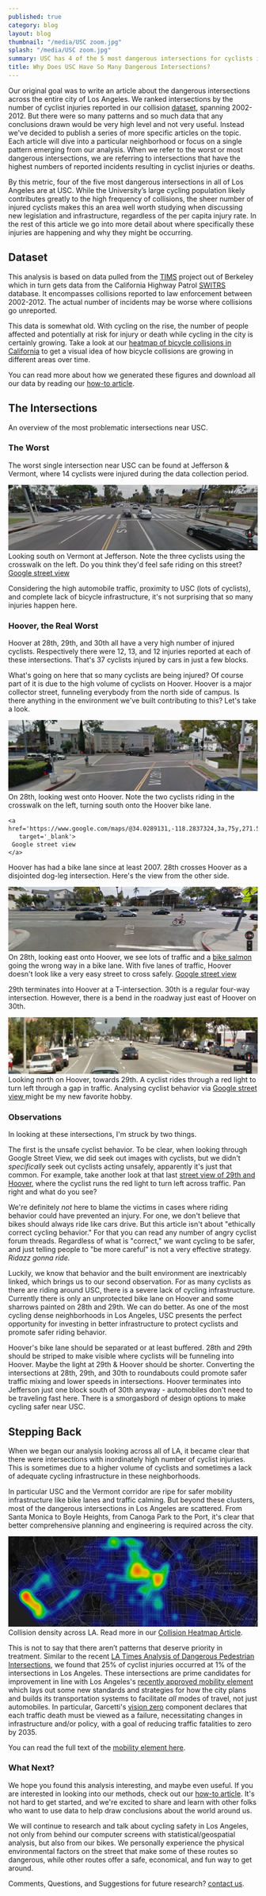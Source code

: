 ```yaml
---
published: true
category: blog
layout: blog
thumbnail: "/media/USC zoom.jpg"
splash: "/media/USC zoom.jpg"
summary: USC has 4 of the 5 most dangerous intersections for cyclists in Los Angeles.
title: Why Does USC Have So Many Dangerous Intersections?
---
```


Our original goal was to write an article about the dangerous
intersections across the entire city of Los Angeles. We ranked
intersections by the number of cyclist injuries reported in our
collision [dataset](#dataset), spanning 2002-2012. But there were so
many patterns and so much data that any conclusions drawn would be very
high level and not very useful. Instead we've decided to publish a
series of more specific articles on the topic. Each article will dive
into a particular neighborhood or focus on a single pattern emerging
from our analysis. When we refer to the worst or most dangerous
intersections, we are referring to intersections that have the highest
numbers of reported incidents resulting in cyclist injuries or deaths.

By this metric, four of the five most dangerous intersections in all of
Los Angeles are at USC. While the University’s large cycling population
likely contributes greatly to the high frequency of collisions, the
sheer number of injured cyclists makes this an area well worth studying
when discussing new legislation and infrastructure, regardless of the
per capita injury rate. In the rest of this article we go into more
detail about where specifically these injuries are happening and why
they might be occurring.

## Dataset <a name='dataset'></a>

This analysis is based on data pulled from the
[TIMS](http://tims.berkeley.edu/) project out of Berkeley which in turn gets
data from the California Highway Patrol
[SWITRS](http://iswitrs.chp.ca.gov/Reports/jsp/userLogin.jsp) database.  It
encompasses collisions reported to law enforcement between 2002-2012. The
actual number of incidents may be worse where collisions go unreported.

This data is somewhat old. With cycling on the rise, the number of
people affected and potentially at risk for injury or death while
cycling in the city is certainly growing. Take a look at our [heatmap of
bicycle collisions in California](/blog/2015/07/14/collision-heatmap) to get
a visual idea of how bicycle collisions are growing in different areas
over time.

You can read more about how we generated these figures and download all our
data by reading our [how-to article](/blog/2015/08/13/dangerous-intersections-how-to).

The Intersections
-----------------
<script src='https://api.tiles.mapbox.com/mapbox.js/v2.2.1/mapbox.js'></script>
<link href='https://api.tiles.mapbox.com/mapbox.js/v2.2.1/mapbox.css' rel='stylesheet' />
<script src='https://api.tiles.mapbox.com/mapbox.js/plugins/leaflet-heat/v0.1.3/leaflet-heat.js'></script>

<script src="/node_modules/Chart.js/Chart.js"></script>
<script src="/js/heat_map.js"></script>
<script src="/js/collision_timeline.js"></script>
<script src="/js/config.js"></script>
<script src="/js/usc_intersection_collisions_map.js"></script>

<div>
  <div class='fullscreen-article-image' id='map'>
  </div>
  <div class='article-caption'>
    An overview of the most problematic intersections near USC.
  </div>
</div>

<script>
  UscIntersectionCollisionsMap('map');
</script>

### The Worst

The worst single intersection near USC can be found at Jefferson & Vermont,
where 14 cyclists were injured during the data collection period.

<div>
  <img class='fullscreen-article-image'
       alt='Google Street View of Vermont and Jefferson showing high traffic and three cyclists crossing at the crosswalk' 
       src='/media/South on Vermont and Jefferson.jpg' />
  <div class='article-caption'>
    Looking south on Vermont at Jefferson. Note the three cyclists using the crosswalk on the left. Do you think they'd feel safe riding on this street?
    <a href='https://www.google.com/maps/@34.0257745,-118.2915272,3a,75y,174.18h,82.57t/data=!3m6!1e1!3m4!1s-qjkMVZNPwRjnbh-d4f_Yw!2e0!7i13312!8i6656!6m1!1e1'
       target='_blank'>
      Google street view
    </a>
  </div>
</div>

Considering the high automobile traffic, proximity to USC (lots of cyclists),
and complete lack of bicycle infrastructure, it's not surprising that so many
injuries happen here.

### Hoover, the Real Worst

Hoover at 28th, 29th, and 30th all have a very high number of injured cyclists.
Respectively there were 12, 13, and 12 injuries reported at each of these
intersections. That's 37 cyclists injured by cars in just a few blocks.

What's going on here that so many cyclists are being injured? Of course
part of it is due to the high volume of cyclists on Hoover. Hoover is a
major collector street, funneling everybody from the north side of
campus. Is there anything in the environment we've built contributing to
this? Let's take a look.

<div>
  <img class='fullscreen-article-image'
       alt='Google Street View of 28th and Hoover, a dog-legged intersection and two cyclists riding across a crosswalk'
       src='/media/West on 28th at Hoover.jpg' />
  <div class='article-caption'>
    On 28th, looking west onto Hoover. Note the two cyclists riding in the
    crosswalk on the left, turning south onto the Hoover bike lane.

    <a href='https://www.google.com/maps/@34.0289131,-118.2837324,3a,75y,271.55h,75.33t/data=!3m6!1e1!3m4!1scG6v_tnuqoFEJyOj3Vd5ZA!2e0!7i13312!8i6656'
       target='_blank'>
     Google street view
    </a>
  </div>
</div>

Hoover has had a bike lane since at least 2007. 28th crosses Hoover as
a disjointed dog-leg intersection. Here's the view from the other side.

<div>
  <img class='fullscreen-article-image'
       alt='Google Street View of Cyclist riding the wrong way on Hoover at 28th. Moderate traffic in the background.'
       src='/media/East on 28th at Hoover - Bike Salmon.jpg' />
  <div class='article-caption'>
    On 28th, looking east onto Hoover, we see lots of traffic and a <a href="http://www.streetsblog.net/2010/04/19/the-persistence-of-bike-salmon/">bike salmon</a> going the wrong way in a bike lane. With five lanes of traffic, Hoover doesn't look like a very easy street to cross safely.
    <a href='https://www.google.com/maps/@34.0293472,-118.2841343,3a,75y,91.01h,78.56t/data=!3m6!1e1!3m4!1slIGp3zoZ_tkuvSSadk8GPw!2e0!7i13312!8i6656!6m1!1e1'
       target='_blank'>
     Google street view
    </a>
  </div>
</div>

29th terminates into Hoover at a T-intersection. 30th is a regular four-way
intersection. However, there is a bend in the roadway just east of Hoover on
30th.

<div>
  <img class='fullscreen-article-image'
       alt='Google Street View of 28th and Hoover, a doglegged intersection and two cyclists riding across a crosswalk'
       src='/media/Hoover at 29th - Cyclist running red light in traffic.jpg' />
  <div class='article-caption'>
    Looking north on Hoover, towards 29th. A cyclist rides through a red light
    to turn left through a gap in traffic. Analysing cyclist behavior via
    <a href='https://www.google.com/maps/@34.0277429,-118.2839797,3a,15y,5.69h,84.24t/data=!3m6!1e1!3m4!1sc5H44ZS5_gclUekHUgVJZg!2e0!7i13312!8i6656'
       target='_blank'>
     Google street view
    </a>
    might be my new favorite hobby.
  </div>
</div>

### Observations

In looking at these intersections, I'm struck by two things.

The first is the unsafe cyclist behavior.  To be clear, when looking
through Google Street View, we did seek out images with cyclists, but we
didn't *specifically* seek out cyclists acting unsafely, apparently it's
just that common. For example, take another look at that last 
<a href='https://www.google.com/maps/@34.0277429,-118.2839797,3a,15y,5.69h,84.24t/data=!3m6!1e1!3m4!1sc5H44ZS5_gclUekHUgVJZg!2e0!7i13312!8i6656'
   target='_blank'>
  street view of 29th and Hoover</a>,
where the cyclist runs the red light to turn left across traffic.  Pan right
and what do you see?

We're definitely *not* here to blame the victims in cases where riding
behavior could have prevented an injury. For one, we don't believe that bikes
should always ride like cars drive. But this article isn't about "ethically
correct cycling behavior." For that you can read any number of angry cyclist
forum threads. Regardless of what is "correct," we want cycling to be safer,
and just telling people to "be more careful" is not a very
effective strategy. *Ridazz gonna ride.*

Luckily, we know that behavior and the built environment are
inextricably linked, which brings us to our second observation. For as
many cyclists as there are riding around USC, there is a severe lack of
cycling infrastructure. Currently there is only an unprotected bike lane
on Hoover and some sharrows painted on 28th and 29th. We can do better.
As one of the most cycling dense neighborhoods in Los Angeles, USC
presents the perfect opportunity for investing in better infrastructure
to protect cyclists and promote safer riding behavior.

Hoover's bike lane should be separated or at least buffered. 28th and
29th should be striped to make visible where cyclists will be funneling
into Hoover.  Maybe the light at 29th & Hoover should be shorter.
Converting the intersections at 28th, 29th, and 30th to roundabouts
could promote safer traffic mixing and lower speeds in intersections.
Hoover terminates into Jefferson just one block south of 30th anyway -
automobiles don't need to be traveling fast here. There is a smorgasbord
of design options to make cycling safer near USC.

## Stepping Back

When we began our analysis looking across all of LA, it became clear
that there were intersections with inordinately high number of cyclist
injuries. This is sometimes due to a higher volume of cyclists and
sometimes a lack of adequate cycling infrastructure in these
neighborhoods.

In particular USC and the Vermont corridor are ripe for safer mobility
infrastructure like bike lanes and traffic calming. But beyond these clusters,
most of the dangerous intersections in Los Angeles are scattered. From Santa
Monica to Boyle Heights, from Canoga Park to the Port, it's clear that better
comprehensive planning and engineering is required across the city.

<div>
  <img alt='Heatmap of collisions from Santa Monica to Downtown LA'
       src='/media/LA Collision Heatmap.jpg' />
  <div class='article-caption'>
      Collision density across LA. Read more in our
      <a href="/blog/2015/07/14/collision-heatmap/">Collision Heatmap Article</a>.
  </div>
</div>

This is not to say that there aren’t patterns that deserve priority in
treatment. Similar to the recent [LA Times Analysis of Dangerous Pedestrian
Intersections](http://graphics.latimes.com/la-pedestrians/), we found that 25%
of cyclist injuries occurred at 1% of the intersections in Los Angeles. These
intersections are prime candidates for improvement in line with Los Angeles's
[recently approved mobility
element](http://www.latimes.com/opinion/editorials/la-ed-mobility-plan-los-angeles-20150811-story.html)
which lays out some new standards and strategies for how the city plans and
builds its transportation systems to facilitate *all* modes of travel, not just
automobiles. In particular, Garcetti's [vision
zero](http://la.streetsblog.org/2014/09/30/ladots-bold-new-strategic-vision-eliminate-l-a-traffic-deaths-by-2025/)
component declares that each traffic death must be viewed as a failure,
necessitating changes in infrastructure and/or policy, with a goal of reducing
traffic fatalities to zero by 2035.

You can read the full text of the [mobility element
here](https://losangeles2b.files.wordpress.com/2012/12/mobilityplan2035_may2015.pdf).

### What Next?

We hope you found this analysis interesting, and maybe even useful. If you are
interested in looking into our methods, check out our [how-to
article](/blog/2015/08/13/dangerous-intersections-how-to).  It's not hard to
get started, and we're excited to share and learn with other folks who
want to use data to help draw conclusions about the world around us.

We will continue to research and talk about cycling safety in Los Angeles, not
only from behind our computer screens with statistical/geospatial analysis, but
also from our bikes. We personally experience the physical environmental
factors on the street that make some of these routes so dangerous, while other
routes offer a safe, economical, and fun way to get around.

Comments, Questions, and Suggestions for future research? [contact us](mailto:info@jackpine.me).

